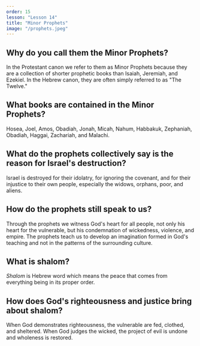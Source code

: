 ```yaml
---
order: 15
lesson: "Lesson 14"
title: "Minor Prophets"
image: "/prophets.jpeg"
---
```


## Why do you call them the Minor Prophets?

In the Protestant canon we refer to them as Minor Prophets because they are a collection of shorter prophetic books than Isaiah, Jeremiah, and Ezekiel. In the Hebrew canon, they are often simply referred to as "The Twelve."

## What books are contained in the Minor Prophets?

Hosea, Joel, Amos, Obadiah, Jonah, Micah, Nahum, Habbakuk, Zephaniah, Obadiah, Haggai, Zachariah, and Malachi.

## What do the prophets collectively say is the reason for Israel's destruction?

Israel is destroyed for their idolatry, for ignoring the covenant, and for their injustice to their own people, especially the widows, orphans, poor, and aliens.

## How do the prophets still speak to us?

Through the prophets we witness God's heart for all people, not only his heart for the vulnerable, but his condemnation of wickedness, violence, and empire. The prophets teach us to develop an imagination formed in God's teaching and not in the patterns of the surrounding culture.

## What is shalom?

_Shalom_ is Hebrew word which means the peace that comes from everything being in its proper order.

## How does God's righteousness and justice bring about shalom?

When God demonstrates righteousness, the vulnerable are fed, clothed, and sheltered. When God judges the wicked, the project of evil is undone and wholeness is restored.
